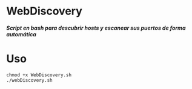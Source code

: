 # WebDiscovery

***Script en bash para descubrir hosts y escanear sus puertos de forma automática***

# Uso

```
chmod +x WebDiscovery.sh
./webDiscovery.sh
```
    
